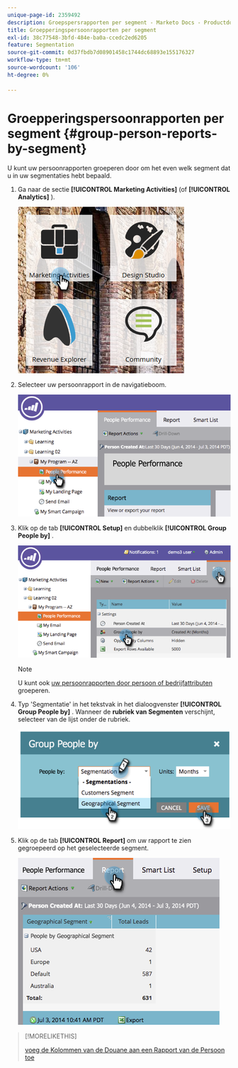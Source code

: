 ```yaml
---
unique-page-id: 2359492
description: Groepspersrapporten per segment - Marketo Docs - Productdocumentatie
title: Groepperingspersoonrapporten per segment
exl-id: 38c77548-3bfd-484e-ba0a-ccedc2ed6205
feature: Segmentation
source-git-commit: 0d37fbdb7d08901458c1744dc68893e155176327
workflow-type: tm+mt
source-wordcount: '106'
ht-degree: 0%

---
```


# Groepperingspersoonrapporten per segment {#group-person-reports-by-segment}

U kunt uw persoonrapporten groeperen door om het even welk segment dat u in uw segmentaties hebt bepaald.

1. Ga naar de sectie **[!UICONTROL Marketing Activities]** (of **[!UICONTROL Analytics]** ).

   ![](assets/image2017-3-28-8-3a43-3a9.png)

1. Selecteer uw persoonrapport in de navigatieboom.

   ![](assets/image2017-3-28-9-3a25-3a0.png)

1. Klik op de tab **[!UICONTROL Setup]** en dubbelklik **[!UICONTROL Group People by]** .

   ![](assets/image2017-3-28-9-3a25-3a22.png)

   >[!NOTE]
   >
   >U kunt ook [ uw persoonrapporten door persoon of bedrijfattributen ](/help/marketo/product-docs/reporting/basic-reporting/report-activity/group-person-reports-by-attribute.md) groeperen.

1. Typ &#39;Segmentatie&#39; in het tekstvak in het dialoogvenster **[!UICONTROL Group People by]** . Wanneer de **rubriek van Segmenten** verschijnt, selecteer van de lijst onder de rubriek.

   ![](assets/image2017-3-28-9-3a25-3a55.png)

1. Klik op de tab **[!UICONTROL Report]** om uw rapport te zien gegroepeerd op het geselecteerde segment.

   ![](assets/image2017-3-28-9-3a26-3a13.png)

>[!MORELIKETHIS]
>
>[ voeg de Kolommen van de Douane aan een Rapport van de Persoon toe ](/help/marketo/product-docs/reporting/basic-reporting/editing-reports/add-custom-columns-to-a-person-report.md)
